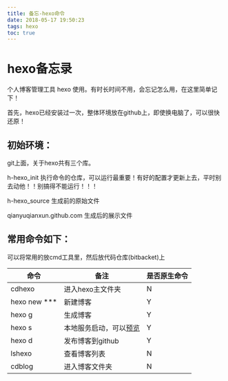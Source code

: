 ```yaml
---
title: 备忘-hexo命令
date: 2018-05-17 19:50:23
tags: hexo
toc: true
---
```


# hexo备忘录

个人博客管理工具 hexo 使用。有时长时间不用，会忘记怎么用，在这里简单记下！

首先，hexo已经安装过一次，整体环境放在github上，即使换电脑了，可以很快还原！

<!-- more -->

## 初始环境：

git上面，关于hexo共有三个库。

h-hexo_init 执行命令的仓库，可以运行最重要！有好的配置才更新上去，平时别去动他！！别搞得不能运行！！！

h-hexo_source 生成前的原始文件

qianyuqianxun.github.com 生成后的展示文件

## 常用命令如下：

可以将常用的放cmd工具里，然后放代码仓库(bitbacket)上

命令|备注|是否原生命令
-|-|-
cdhexo        |进入hexo主文件夹|N
hexo new ***  |新建博客|Y
hexo g        |生成博客|Y
hexo s        |本地服务启动，可以[预览](http://localhost:4000/)|Y
hexo d        |发布博客到github|Y
lshexo        |查看博客列表|N
cdblog        |进入博客文件夹|N
